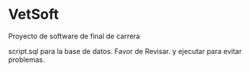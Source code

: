 # VetSoft
Proyecto de software de final de carrera

script.sql para la base de datos.
Favor de Revisar. y ejecutar para evitar problemas.